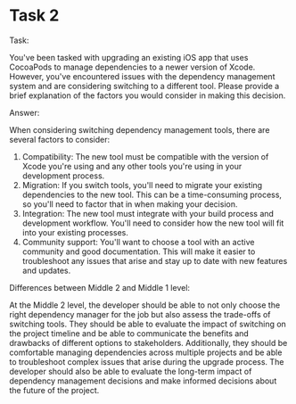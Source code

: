 # Task 2

Task:

You've been tasked with upgrading an existing iOS app that uses CocoaPods to
manage dependencies to a newer version of Xcode. However, you've encountered
issues with the dependency management system and are considering switching to a
different tool. Please provide a brief explanation of the factors you would
consider in making this decision.

Answer:

When considering switching dependency management tools, there are several
factors to consider:

1. Compatibility: The new tool must be compatible with the version of Xcode
   you're using and any other tools you're using in your development process.
2. Migration: If you switch tools, you'll need to migrate your existing
   dependencies to the new tool. This can be a time-consuming process, so you'll
   need to factor that in when making your decision.
3. Integration: The new tool must integrate with your build process and
   development workflow. You'll need to consider how the new tool will fit into
   your existing processes.
4. Community support: You'll want to choose a tool with an active community and
   good documentation. This will make it easier to troubleshoot any issues that
   arise and stay up to date with new features and updates.

Differences between Middle 2 and Middle 1 level:

At the Middle 2 level, the developer should be able to not only choose the right
dependency manager for the job but also assess the trade-offs of switching
tools. They should be able to evaluate the impact of switching on the project
timeline and be able to communicate the benefits and drawbacks of different
options to stakeholders. Additionally, they should be comfortable managing
dependencies across multiple projects and be able to troubleshoot complex issues
that arise during the upgrade process. The developer should also be able to
evaluate the long-term impact of dependency management decisions and make
informed decisions about the future of the project.
